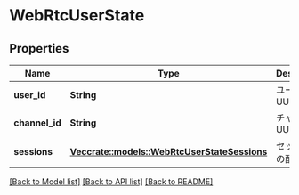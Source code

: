 # WebRtcUserState

## Properties

Name | Type | Description | Notes
------------ | ------------- | ------------- | -------------
**user_id** | **String** | ユーザーUUID | 
**channel_id** | **String** | チャンネルUUID | 
**sessions** | [**Vec<crate::models::WebRtcUserStateSessions>**](WebRTCUserState_sessions.md) | セッションの配列 | 

[[Back to Model list]](../README.md#documentation-for-models) [[Back to API list]](../README.md#documentation-for-api-endpoints) [[Back to README]](../README.md)


